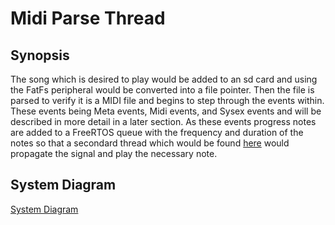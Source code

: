# Midi Parse Thread

## Synopsis
The song which is desired to play would be added to an sd card and using the FatFs peripheral would be converted into a file pointer. Then the file is parsed to verify it is a MIDI file and begins to step through the events within. These events being Meta events, Midi events, and Sysex events and will be described in more detail in a later section. As these events progress notes are added to a FreeRTOS queue with the frequency and duration of the notes so that a secondard thread which would be found [here](link) would propagate the signal and play the necessary note.


## System Diagram 
[System Diagram](../images/System_Diagram_Parse_Midi.jpeg)
